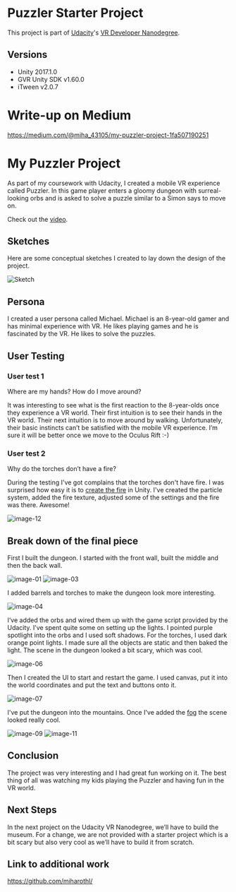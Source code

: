 # Puzzler Starter Project

This project is part of [Udacity](https://www.udacity.com "Udacity - Be in demand")'s [VR Developer Nanodegree](https://www.udacity.com/course/vr-developer-nanodegree--nd017).

## Versions
- Unity 2017.1.0
- GVR Unity SDK v1.60.0
- iTween v2.0.7

# Write-up on Medium

https://medium.com/@miha_43105/my-puzzler-project-1fa507190251

# My Puzzler Project

As part of my coursework with Udacity, I created a mobile VR experience called
Puzzler. In this game player enters a gloomy dungeon with surreal-looking orbs
and is asked to solve a puzzle similar to a Simon says to move on.

Check out the [video](https://youtu.be/4H1svPWik-I).

## Sketches

Here are some conceptual sketches I created to lay down the design of the
project.

![Sketch](Media/sketch-01.jpg)

## Persona

I created a user persona called Michael. Michael is an 8-year-old gamer and has
minimal experience with VR. He likes playing games and he is fascinated by the
VR. He likes to solve the puzzles.

## User Testing

### User test 1

Where are my hands? How do I move around? 

It was interesting to see what is the first reaction to the 8-year-olds once
they experience a VR world. Their first intuition is to see their hands in the
VR world. Their next intuition is to move around by walking. Unfortunately,
their basic instincts can’t be satisfied with the mobile VR experience. I’m
sure it will be better once we move to the Oculus Rift :-)

### User test 2

Why do the torches don’t have a fire?

During the testing I've got complains that the torches don't have fire. I was
surprised how easy it is to [create the fire](https://www.youtube.com/watch?v=qShjsxopbfQ)
in Unity. I've created the particle
system, added the fire texture, adjusted some of the settings and the fire was
there. Awesome!

![image-12](Media/image-12.png)


## Break down of the final piece

First I built the dungeon. I started with the front wall, built the middle
and then the back wall.

![image-01](Media/image-01.png)
![image-03](Media/image-03.png)

I added barrels and torches to make the dungeon look more interesting.

![image-04](Media/image-04.png)

I’ve added the orbs and wired them up with the game script provided by the Udacity.
I’ve spent quite some on setting up the lights. I pointed purple spotlight
into the orbs and I used soft shadows. For the torches, I used dark orange
point lights. I made sure all the objects are static and then baked the light.
The scene in the dungeon looked a bit scary, which was cool.

![image-06](Media/image-06.png)

Then I created the UI to start and restart the game. I used canvas, put it into the world coordinates and put
the text and buttons onto it.

![image-07](Media/image-07.png)

I've put the dungeon into the mountains. Once I've added
the [fog](https://www.youtube.com/watch?v=TChSVtI4GEk) the scene looked
really cool. 

![image-09](Media/image-09.png)
![image-11](Media/image-11.png)

## Conclusion

The project was very interesting and I had great fun working on it. The best
thing of all was watching my kids playing the Puzzler and having fun in the
VR world.

## Next Steps

In the next project on the Udacity VR Nanodegree, we’ll have to build the
museum. For a change, we are not provided with a starter project which is a bit
scary but also very cool as we’ll have to build it from scratch.

## Link to additional work

https://github.com/miharothl/
